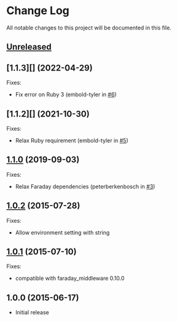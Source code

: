 # Change Log

All notable changes to this project will be documented in this file.

## [Unreleased]

## [1.1.3][] (2022-04-29)

Fixes:

  - Fix error on Ruby 3 (embold-tyler in [#6](https://github.com/spectator/affirm/pull/6))

## [1.1.2][] (2021-10-30)

Fixes:

  - Relax Ruby requirement (embold-tyler in [#5](https://github.com/spectator/affirm/pull/5))

## [1.1.0][] (2019-09-03)

Fixes:

  - Relax Faraday dependencies (peterberkenbosch in [#3](https://github.com/spectator/affirm/pull/3))

## [1.0.2][] (2015-07-28)

Fixes:

  - Allow environment setting with string

## [1.0.1][] (2015-07-10)

Fixes:

  - compatible with faraday_middleware 0.10.0

## 1.0.0 (2015-06-17)

- Initial release

[Unreleased]: https://github.com/spectator/affirm/compare/v1.1.2...HEAD
[1.1.1]: https://github.com/spectator/affirm/compare/v1.1.1...v1.1.2
[1.1.1]: https://github.com/spectator/affirm/compare/v1.1.0...v1.1.1
[1.1.0]: https://github.com/spectator/affirm/compare/v1.0.2...v1.1.0
[1.0.2]: https://github.com/spectator/affirm/compare/v1.0.1...v1.0.2
[1.0.1]: https://github.com/spectator/affirm/compare/v1.0.0...v1.0.1
